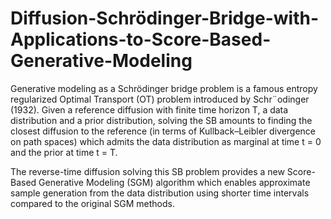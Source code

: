 # Diffusion-Schrödinger-Bridge-with-Applications-to-Score-Based-Generative-Modeling
Generative modeling as a Schrödinger bridge problem is a famous entropy regularized Optimal Transport (OT) problem introduced by Schr¨odinger (1932). 
Given a reference diffusion with finite time horizon T, a data distribution and a prior distribution, solving the SB amounts to finding the closest diffusion to the reference (in terms of Kullback–Leibler divergence on path spaces) which admits the data distribution as marginal at time t = 0 and the prior at time t = T.

The reverse-time diffusion solving this SB problem provides a new Score-Based Generative Modeling (SGM) algorithm which enables approximate sample generation from the data distribution using shorter time intervals compared to the original SGM methods.
